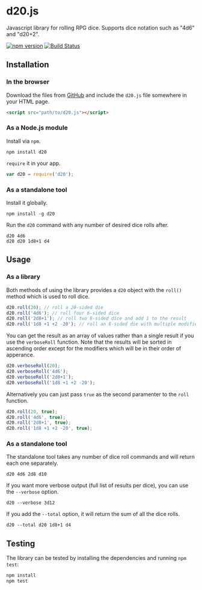 # d20.js

Javascript library for rolling RPG dice. Supports dice notation such as "4d6" and "d20+2".

[![npm version](http://img.shields.io/npm/v/d20.svg?style=flat)](https://npmjs.org/package/d20)
[![Build Status](http://img.shields.io/travis/michaelenger/d20.js.svg?style=flat)](https://travis-ci.org/michaelenger/d20.js)

## Installation

### In the browser

Download the files from [GitHub](https://github.com/michaelenger/d20.js) and include the `d20.js` file somewhere in your HTML page.

```html
<script src="path/to/d20.js"></script>
```

### As a Node.js module

Install via `npm`.

```shell
npm install d20
```

`require` it in your app.

```javascript
var d20 = require('d20');
```

### As a standalone tool

Install it globally.

```shell
npm install -g d20
```

Run the `d20` command with any number of desired dice rolls after.

```shell
d20 4d6
d20 d20 1d8+1 d4
```

## Usage

### As a library

Both methods of using the library provides a `d20` object with the `roll()` method which is used to roll dice.

```javascript
d20.roll(20); // roll a 20-sided die
d20.roll('4d6'); // roll four 6-sided dice
d20.roll('2d8+1'); // roll two 8-sided dice and add 1 to the result
d20.roll('1d8 +1 +2 -20'); // roll an 8-sided die with multiple modifiers
```

You can get the result as an array of values rather than a single result if you use the `verboseRoll` function. Note that the results will be sorted in ascending order except for the modifiers which will be in their order of apperance.

```javascript
d20.verboseRoll(20);
d20.verboseRoll('4d6');
d20.verboseRoll('2d8+1');
d20.verboseRoll('1d8 +1 +2 -20');
```

Alternatively you can just pass `true` as the second paramenter to the `roll` function.

```javascript
d20.roll(20, true);
d20.roll('4d6', true);
d20.roll('2d8+1', true);
d20.roll('1d8 +1 +2 -20', true);
```

### As a standalone tool

The standalone tool takes any number of dice roll commands and will return each one separately.

```shell
d20 4d6 2d8 d10
```

If you want more verbose output (full list of results per dice), you can use the `--verbose` option.

```shell
d20 --verbose 3d12
```

If you add the `--total` option, it will return the sum of all the dice rolls.

```shell
d20 --total d20 1d8+1 d4
```

## Testing

The library can be tested by installing the dependencies and running `npm test`:

```bash
npm install
npm test
```
